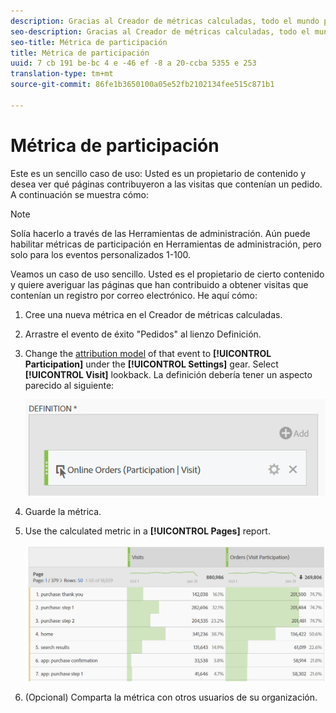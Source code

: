 ```yaml
---
description: Gracias al Creador de métricas calculadas, todo el mundo puede crear una métrica de participación.
seo-description: Gracias al Creador de métricas calculadas, todo el mundo puede crear una métrica de participación.
seo-title: Métrica de participación
title: Métrica de participación
uuid: 7 cb 191 be-bc 4 e -46 ef -8 a 20-ccba 5355 e 253
translation-type: tm+mt
source-git-commit: 86fe1b3650100a05e52fb2102134fee515c871b1

---
```



# Métrica de participación

Este es un sencillo caso de uso: Usted es un propietario de contenido y desea ver qué páginas contribuyeron a las visitas que contenían un pedido. A continuación se muestra cómo:

>[!NOTE]
>
>Solía hacerlo a través de las Herramientas de administración. Aún puede habilitar métricas de participación en Herramientas de administración, pero solo para los eventos personalizados 1-100.

Veamos un caso de uso sencillo. Usted es el propietario de cierto contenido y quiere averiguar las páginas que han contribuido a obtener visitas que contenían un registro por correo electrónico. He aquí cómo:

1. Cree una nueva métrica en el Creador de métricas calculadas.
1. Arrastre el evento de éxito "Pedidos" al lienzo Definición.
1. Change the [attribution model](../../../../../components/c-calcmetrics/c-workflow/cm-workflow/c-build-metrics/m-metric-type-alloc.md#concept_B7A1FCFEFA9D4C4883208ACE8C9C8E5E) of that event to **[!UICONTROL Participation]** under the **[!UICONTROL Settings]** gear. Select **[!UICONTROL Visit]** lookback. La definición debería tener un aspecto parecido al siguiente:

   ![](assets/participation.png)

1. Guarde la métrica.
1. Use the calculated metric in a **[!UICONTROL Pages]** report.

   ![](assets/participation-pages.png)

1. (Opcional) Comparta la métrica con otros usuarios de su organización.

